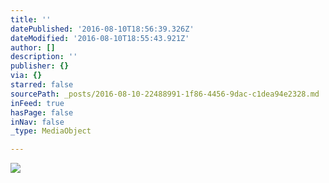 ```yaml
---
title: ''
datePublished: '2016-08-10T18:56:39.326Z'
dateModified: '2016-08-10T18:55:43.921Z'
author: []
description: ''
publisher: {}
via: {}
starred: false
sourcePath: _posts/2016-08-10-22488991-1f86-4456-9dac-c1dea94e2328.md
inFeed: true
hasPage: false
inNav: false
_type: MediaObject

---
```

![](https://the-grid-user-content.s3-us-west-2.amazonaws.com/e4e3014e-9f23-4a3d-8084-5f4251657a73.jpg)